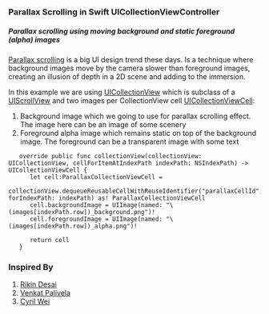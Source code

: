 ### Parallax Scrolling in Swift UICollectionViewController
##### Parallax scrolling using moving background and static foreground (alpha) images

[Parallax scrolling](https://en.wikipedia.org/wiki/Parallax_scrolling) is a big UI design trend these days. Is a technique 
where background images move by the camera slower than foreground images, creating an illusion of depth in a 2D scene and 
adding to the immersion.

In this example we are using [UICollectionView](https://developer.apple.com/library/ios/documentation/UIKit/Reference/UICollectionView_class/index.html) which is subclass of a [UIScrollView](https://developer.apple.com/library/ios/documentation/UIKit/Reference/UIScrollView_Class/index.html) and two images per CollectionView cell [UICollectionViewCell](https://developer.apple.com/library/ios/documentation/UIKit/Reference/UICollectionViewCell_class/index.html):

1. Background image which we going to use for parallax scrolling effect. The image here can be an image of some scenery
2. Foreground alpha image which remains static on top of the background image. The foreground can be a transparent image with some text 

```
   override public func collectionView(collectionView: UICollectionView, cellForItemAtIndexPath indexPath: NSIndexPath) -> UICollectionViewCell {
      let cell:ParallaxCollectionViewCell = 
            collectionView.dequeueReusableCellWithReuseIdentifier("parallaxCellId", forIndexPath: indexPath) as! ParallaxCollectionViewCell
      cell.backgroundImage = UIImage(named: "\(images[indexPath.row])_background.png")!
      cell.foregroundImage = UIImage(named: "\(images[indexPath.row])_alpha.png")!
        
      return cell
   }
```


### Inspired By

1. [Rikin Desai](https://ios8programminginswift.wordpress.com/2014/08/24/collection-view-with-parallax-scrolling/)
2. [Venkat Palivela](http://venkatpalivela.com/)
3. [Cyril Wei](https://cn.linkedin.com/pub/cyril-wei/52/22/a89)
